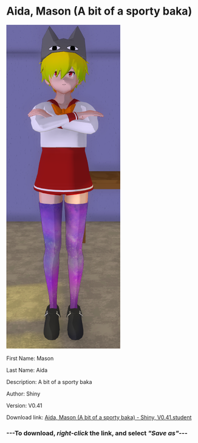 # Aida, Mason (A bit of a sporty baka)

<img src = "https://raw.githubusercontent.com/Arbiter1223/Daigaku-Gurashi-Custom-Students/master/Students/Files/Aida%2C%20Mason%20(A%20bit%20of%20a%20sporty%20baka).png">

First Name: Mason

Last Name: Aida

Description: A bit of a sporty baka

Author: Shiny

Version: V0.41

Download link: <a href="https://raw.githubusercontent.com/Arbiter1223/Daigaku-Gurashi-Custom-Students/master/Students/Files/Aida%2C%20Mason%20(A%20bit%20of%20a%20sporty%20baka)%20-%20Shiny%2C%20V0.41.student">Aida, Mason (A bit of a sporty baka) - Shiny, V0.41.student</a>

### ---**To download, _right-click_ the link, and select _"Save as"_**---

